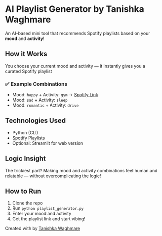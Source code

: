 # AI Playlist Generator by Tanishka Waghmare

An AI-based mini tool that recommends Spotify playlists based on your **mood** and **activity**!

##  How it Works

You choose your current mood and activity — it instantly gives you a curated Spotify playlist 

### ✅ Example Combinations
- Mood: `happy` + Activity: `gym` → [Spotify Link](https://open.spotify.com/playlist/37i9dQZF1DXdxcBWuJkbcy)
- Mood: `sad` + Activity: `sleep`
- Mood: `romantic` + Activity: `drive`

## Technologies Used
- Python (CLI)
- [Spotify Playlists](https://open.spotify.com)
- Optional: Streamlit for web version

## Logic Insight
The trickiest part? Making mood and activity combinations feel human and relatable — without overcomplicating the logic!

## How to Run
1. Clone the repo  
2. Run `python playlist_generator.py`  
3. Enter your mood and activity  
4. Get the playlist link and start vibing!

Created with by [Tanishka Waghmare](https://linkedin.com/in/tanishka-waghmare)
